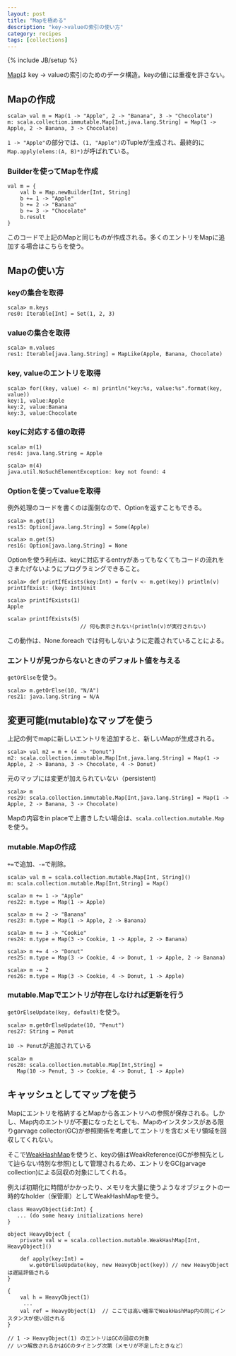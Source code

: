 ```yaml
---
layout: post
title: "Mapを極める"
description: "key->valueの索引の使い方"
category: recipes
tags: [collections]
---
```

{% include JB/setup %}

[Map](http://www.scala-lang.org/api/current/index.html#scala.collection.Map)は key -> valueの索引のためのデータ構造。keyの値には重複を許さない。

## Mapの作成

	scala> val m = Map(1 -> "Apple", 2 -> "Banana", 3 -> "Chocolate")
    m: scala.collection.immutable.Map[Int,java.lang.String] = Map(1 -> Apple, 2 -> Banana, 3 -> Chocolate)

`1 -> "Apple"`の部分では、`(1, "Apple")`のTupleが生成され、最終的に`Map.apply(elems:(A, B)*)`が呼ばれている。

### Builderを使ってMapを作成

	val m = {
		val b = Map.newBuilder[Int, String]
		b += 1 -> "Apple"
		b += 2 -> "Banana"
		b += 3 -> "Chocolate"
		b.result
	}

このコードで上記のMapと同じものが作成される。多くのエントリをMapに追加する場合はこちらを使う。

## Mapの使い方

### keyの集合を取得

    scala> m.keys
    res0: Iterable[Int] = Set(1, 2, 3)

### valueの集合を取得

    scala> m.values
    res1: Iterable[java.lang.String] = MapLike(Apple, Banana, Chocolate)

### key, valueのエントリを取得

    scala> for((key, value) <- m) println("key:%s, value:%s".format(key, value))
    key:1, value:Apple
    key:2, value:Banana
    key:3, value:Chocolate

### keyに対応する値の取得

    scala> m(1)
    res4: java.lang.String = Apple
    
    scala> m(4)
    java.util.NoSuchElementException: key not found: 4

### Optionを使ってvalueを取得

例外処理のコードを書くのは面倒なので、Optionを返すこともできる。

	scala> m.get(1)
    res15: Option[java.lang.String] = Some(Apple)
    
    scala> m.get(5)
    res16: Option[java.lang.String] = None

Optionを使う利点は、keyに対応するentryがあってもなくてもコードの流れをさまたげないようにプログラミングできること。

    scala> def printIfExists(key:Int) = for(v <- m.get(key)) println(v)
    printIfExist: (key: Int)Unit
    
    scala> printIfExists(1)
    Apple
    
    scala> printIfExists(5)
                           // 何も表示されない(println(v)が実行されない)

この動作は、None.foreach では何もしないように定義されていることによる。

### エントリが見つからないときのデフォルト値を与える

`getOrElse`を使う。

	scala> m.getOrElse(10, "N/A")
	res21: java.lang.String = N/A


## 変更可能(mutable)なマップを使う

上記の例でmapに新しいエントリを追加すると、新しいMapが生成される。

	scala> val m2 = m + (4 -> "Donut")
	m2: scala.collection.immutable.Map[Int,java.lang.String] = Map(1 -> Apple, 2 -> Banana, 3 -> Chocolate, 4 -> Donut)

元のマップには変更が加えられていない（persistent)

	scala> m
	res29: scala.collection.immutable.Map[Int,java.lang.String] = Map(1 -> Apple, 2 -> Banana, 3 -> Chocolate)

Mapの内容をin placeで上書きしたい場合は、`scala.collection.mutable.Map`を使う。

### mutable.Mapの作成

`+=`で追加、`-=`で削除。

	scala> val m = scala.collection.mutable.Map[Int, String]()
    m: scala.collection.mutable.Map[Int,String] = Map()
    
    scala> m += 1 -> "Apple"
    res22: m.type = Map(1 -> Apple)
    
    scala> m += 2 -> "Banana"
    res23: m.type = Map(1 -> Apple, 2 -> Banana)
    
    scala> m += 3 -> "Cookie"
    res24: m.type = Map(3 -> Cookie, 1 -> Apple, 2 -> Banana)
    
    scala> m += 4 -> "Donut"
    res25: m.type = Map(3 -> Cookie, 4 -> Donut, 1 -> Apple, 2 -> Banana)
    
    scala> m -= 2
    res26: m.type = Map(3 -> Cookie, 4 -> Donut, 1 -> Apple)


### mutable.Mapでエントリが存在しなければ更新を行う

`getOrElseUpdate(key, default)`を使う。

	scala> m.getOrElseUpdate(10, "Penut")
    res27: String = Penut

`10 -> Penut`が追加されている

    scala> m
    res28: scala.collection.mutable.Map[Int,String] = 
	   Map(10 -> Penut, 3 -> Cookie, 4 -> Donut, 1 -> Apple)
	
	
## キャッシュとしてマップを使う

Mapにエントリを格納するとMapから各エントリへの参照が保存される。しかし、Map内のエントリが不要になったとしても、Mapのインスタンスがある限りgarvage collector(GC)が参照関係を考慮してエントリを含むメモリ領域を回収してくれない。

そこで[WeakHashMap](http://www.scala-lang.org/api/current/index.html#scala.collection.generic.GenMapFactory)を使うと、keyの値はWeakReference(GCが参照先として辿らない特別な参照)として管理されるため、エントリをGC(garvage collection)による回収の対象にしてくれる。

例えば初期化に時間がかかったり、メモリを大量に使うようなオブジェクトの一時的なholder（保管庫）としてWeakHashMapを使う。

	class HeavyObject(id:Int) {
	   ... (do some heavy initializations here)
	}

	object HeavyObject {
		private val w = scala.collection.mutable.WeakHashMap[Int, HeavyObject]()
	
		def apply(key:Int) = 
		   w.getOrElseUpdate(key, new HeavyObject(key)) // new HeavyObjectは遅延評価される
	}

	{
		val h = HeavyObject(1) 
         ...
		val ref = HeavyObject(1)  // ここでは高い確率でWeakHashMap内の同じインスタンスが使い回される
	}

	// 1 -> HeavyObject(1) のエントリはGCの回収の対象
	// いつ解放されるかはGCのタイミング次第（メモリが不足したときなど）



